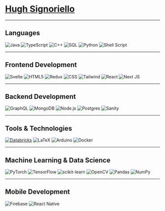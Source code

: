 # [Hugh Signoriello](https://hughsignoriello.com/)

---

## Languages
![Java](https://img.shields.io/badge/Java-%23ED8B00.svg?style=for-the-badge&logo=java&logoColor=white)
![TypeScript](https://img.shields.io/badge/typescript-%23007ACC.svg?style=for-the-badge&logo=typescript&logoColor=white)
![C++](https://img.shields.io/badge/c++-%2300599C.svg?&style=for-the-badge&logo=c%2B%2B&logoColor=white)
![SQL](https://img.shields.io/badge/SQL-003B57.svg?style=for-the-badge&logo=sql&logoColor=white)
![Python](https://img.shields.io/badge/python%20-%2314354C.svg?&style=for-the-badge&logo=python&logoColor=white)
![Shell Script](https://img.shields.io/badge/shell_script-%23121011.svg?style=for-the-badge&logo=gnu-bash&logoColor=white)

---

## Frontend Development
![Svelte](https://img.shields.io/badge/Svelte-FF3E00.svg?style=for-the-badge&logo=svelte&logoColor=white)
![HTML5](https://img.shields.io/badge/html5-%23E34F26.svg?style=for-the-badge&logo=html5&logoColor=white)
![Redux](https://img.shields.io/badge/redux-%23593d88.svg?style=for-the-badge&logo=redux&logoColor=white)
![CSS](https://img.shields.io/badge/css-%231572B6.svg?style=for-the-badge&logo=css3&logoColor=white)
![Tailwind](https://img.shields.io/badge/tailwind-06B6D4.svg?style=for-the-badge&logo=tailwindcss&logoColor=white)
![React](https://img.shields.io/badge/react-%2320232a.svg?style=for-the-badge&logo=react&logoColor=%2361DAFB)
![Next JS](https://img.shields.io/badge/Next-black?style=for-the-badge&logo=next.js&logoColor=white)

---

## Backend Development
![GraphQL](https://img.shields.io/badge/GraphQL-E10098.svg?style=for-the-badge&logo=graphql&logoColor=white)
![MongoDB](https://img.shields.io/badge/MongoDB-47A248.svg?style=for-the-badge&logo=mongodb&logoColor=white)
![Node.js](https://img.shields.io/badge/Node.js-%23339933.svg?style=for-the-badge&logo=node.js&logoColor=white)
![Postgres](https://img.shields.io/badge/postgres-%23316192.svg?style=for-the-badge&logo=postgresql&logoColor=white)
![Sanity](https://img.shields.io/badge/Sanity-000000.svg?style=for-the-badge&logo=sanity&logoColor=white)

---

## Tools & Technologies
[![Databricks](https://img.shields.io/badge/Databricks-FF813F.svg?style=for-the-badge&logo=databricks&logoColor=white)](https://databricks.com/)
![LaTeX](https://img.shields.io/badge/latex-%23008080.svg?style=for-the-badge&logo=latex&logoColor=white)
![Arduino](https://img.shields.io/badge/-arduino-00979D?style=for-the-badge&logo=Arduino&logoColor=white)
![Docker](https://img.shields.io/badge/Docker-2496ED.svg?style=for-the-badge&logo=docker&logoColor=white)

---

## Machine Learning & Data Science
![PyTorch](https://img.shields.io/badge/PyTorch-%23EE4C2C.svg?style=for-the-badge&logo=pytorch&logoColor=white)
![TensorFlow](https://img.shields.io/badge/TensorFlow-%23FF6F00.svg?style=for-the-badge&logo=tensorflow&logoColor=white)
![scikit-learn](https://img.shields.io/badge/scikit--learn-%23F7931E.svg?style=for-the-badge&logo=scikit-learn&logoColor=white)
![OpenCV](https://img.shields.io/badge/OpenCV-%233776AB.svg?style=for-the-badge&logo=opencv&logoColor=white)
![Pandas](https://img.shields.io/badge/pandas-%23150458.svg?style=for-the-badge&logo=pandas&logoColor=white)
![NumPy](https://img.shields.io/badge/numpy-%23013243.svg?style=for-the-badge&logo=numpy&logoColor=white)

---

## Mobile Development
![Firebase](https://img.shields.io/badge/Firebase-FFCA28.svg?style=for-the-badge&logo=firebase&logoColor=black)
![React Native](https://img.shields.io/badge/react%20native-%2361DAFB.svg?style=for-the-badge&logo=react&logoColor=white)

<!--
**hughmancoder/hughmancoder** is a ✨ _special_ ✨ repository because its `README.md` (this file) appears on your GitHub profile.

Here are some ideas to get you started:

- 🔭 I’m currently working on ...
- 🌱 I’m currently learning ...
- 👯 I’m looking to collaborate on ...
- 🤔 I’m looking for help with ...
- 💬 Ask me about ...
- 📫 How to reach me: ...
- 😄 Pronouns: ...
- ⚡ Fun fact: ...
-->
